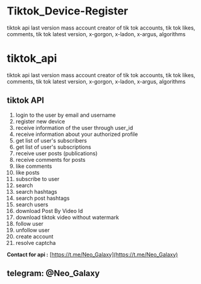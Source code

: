 # Tiktok_Device-Register
 tiktok api last version mass account creator of tik tok accounts, tik tok likes, comments, tik tok latest version, x-gorgon, x-ladon, x-argus, algorithms


# tiktok_api
 tiktok api last version mass account creator of tik tok accounts, tik tok likes, comments, tik tok latest version, x-gorgon, x-ladon, x-argus, algorithms

## tiktok API

1. login to the user by email and username
2. register new device
3. receive information of the user through user_id
4. receive information about your authorized profile
5. get list of user's subscribers
6. get list of user's subscriptions
7. receive user posts (publications)
8. receive comments for posts
9. like comments
10. like posts
11. subscribe to user
12. search
13. search hashtags
14. search post hashtags
15. search users
16. download Post By Video Id
17. download tiktok video without watermark
18. follow user
19. unfollow user
20. create account
21. resolve captcha



**Contact for api :** [https://t.me/Neo_Galaxy](https://t.me/Neo_Galaxy)
## telegram: @Neo_Galaxy

